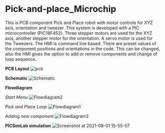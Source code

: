 

# Pick-and-place_Microchip

This is PCB component Pick and Place robot with motor controls for XYZ axis, orientation and tweezer. This system is developed with a PIC microcontroller (PIC18F452). Three stepper motors are used for the XYZ axis, another stepper motor for the orientation. A servo motor is used for the Tweezers. The HMI is command line based. There are preset values of the component positions and orientations in the code. This can be changed, also the HMI gives the option to add or remove components and change of loop sequence.


**PCB Layout**
![pcb](https://user-images.githubusercontent.com/26322085/129810261-117db7fe-0ec7-4696-a3af-e13b8d9fe9f2.png)

**Schematic**
![Schematic](https://user-images.githubusercontent.com/26322085/129810334-9fc52325-3455-45ba-9fb0-9c15f6446541.png)

**Flowdiagram**

_Start Menu_
![Flowdiagram2](https://user-images.githubusercontent.com/26322085/129810374-9625ccd7-bbd4-4589-9ca9-f0ef5e77e4c7.jpeg)

_Pick and Place Loop_
![Flowdiagram1](https://user-images.githubusercontent.com/26322085/129810359-8fedfcbc-d425-470a-827c-2df953061c5d.jpeg)

_Adding new component_
![Flowdiagram3](https://user-images.githubusercontent.com/26322085/129810379-d03dcf8b-404b-4967-9795-cdc6409f8dcc.jpeg)

**PICSimLab simulation**
![Screenshot at 2021-08-01 15-55-07](https://user-images.githubusercontent.com/26322085/127773462-8209c729-b7ae-4fb0-8c42-df853d81cdfc.png)

